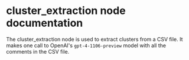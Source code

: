 # cluster_extraction node documentation

The cluster_extraction node is used to extract clusters from a CSV file. It makes one call to OpenAI's `gpt-4-1106-preview` model with all the comments in the CSV file.
